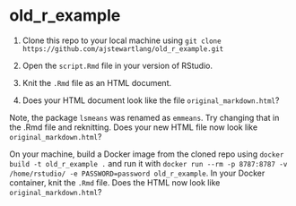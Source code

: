 # old_r_example

1. Clone this repo to your local machine using `git clone https://github.com/ajstewartlang/old_r_example.git`

2. Open the `script.Rmd` file in your version of RStudio.

3. Knit the `.Rmd` file as an HTML document.

4. Does your HTML document look like the file `original_markdown.html`?

Note, the package `lsmeans` was renamed as `emmeans`. Try changing that in the .Rmd file and reknitting. Does your new HTML file now look like `original_markdown.html`?

On your machine, build a Docker image from the cloned repo using `docker build -t old_r_example .` and run it with `docker run --rm -p 8787:8787 -v /home/rstudio/ -e PASSWORD=password old_r_example`. In your Docker container, knit the `.Rmd` file. Does the HTML now look like `original_markdown.html`?
